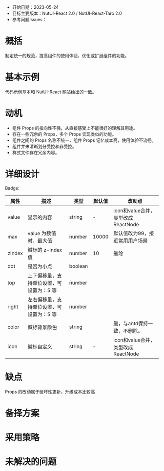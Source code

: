 - 开始日期：2023-05-24
- 目标主要版本：NutUI-React 2.0 / NutUI-React-Taro 2.0
- 参考问题Issues：

# 概括

制定统一的规范，提高组件的使用体验，优化或扩展组件的功能。


# 基本示例

代码示例基本和 NutUI-React 网站给出的一致。


# 动机

- 组件 Props 的指向性不强，从直接感受上不能很好的理解其用途。
- 存在一些冗余的 Props，多个 Props 实现类似的功能。
- 组件之间的 Props 名称不统一，组件 Props 记忆成本高，使用体验不流畅。
- 组件并未清晰划分受控和非受控。
- 样式文件存在冗余内容。


# 详细设计


Badge:

| 属性 | 描述 | 类型 | 默认值 | 改动点 |
| --- | --- | --- | --- | --- |
| value | 显示的内容 | string | - | icon和value合并，类型改成ReactNode |
| max | value 为数值时，最大值 | number | 10000 | 默认值改为99，接近常用用户场景 |
| zIndex | 徽标的 z-index 值 | number | 10 | 删除 |
| dot | 是否为小点 | boolean |  |  |
| top | 上下偏移量，支持单位设置，可设置为：5 等 | number |  |  |
| right | 左右偏移量，支持单位设置，可设置为：5 等 | number |  |  |
| color | 徽标背景颜色 | string |  | 删，与antd保持一致，不删除。 |
| icon | 徽标自定义 | string | - | icon和value合并，类型改成ReactNode |


# 缺点

Props 的改动属于破坏性更新，升级成本比较高

# 备择方案


# 采用策略


# 未解决的问题


